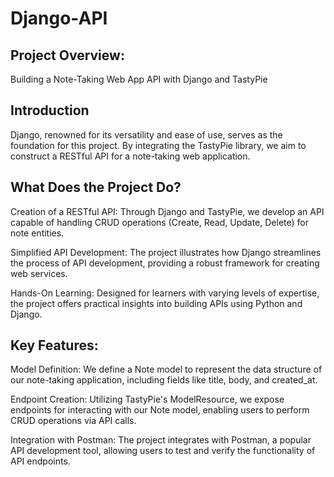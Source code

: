 # Django-API

## Project Overview: 

Building a Note-Taking Web App API with Django and TastyPie

## Introduction


Django, renowned for its versatility and ease of use, serves as the foundation for this project. By integrating the TastyPie library, we aim to construct a RESTful API for a note-taking web application.

## What Does the Project Do?

Creation of a RESTful API: Through Django and TastyPie, we develop an API capable of handling CRUD operations (Create, Read, Update, Delete) for note entities.


Simplified API Development: The project illustrates how Django streamlines the process of API development, providing a robust framework for creating web services.


Hands-On Learning: Designed for learners with varying levels of expertise, the project offers practical insights into building APIs using Python and Django.


## Key Features:


Model Definition: We define a Note model to represent the data structure of our note-taking application, including fields like title, body, and created_at.


Endpoint Creation: Utilizing TastyPie's ModelResource, we expose endpoints for interacting with our Note model, enabling users to perform CRUD operations via API calls.


Integration with Postman: The project integrates with Postman, a popular API development tool, allowing users to test and verify the functionality of API endpoints.
